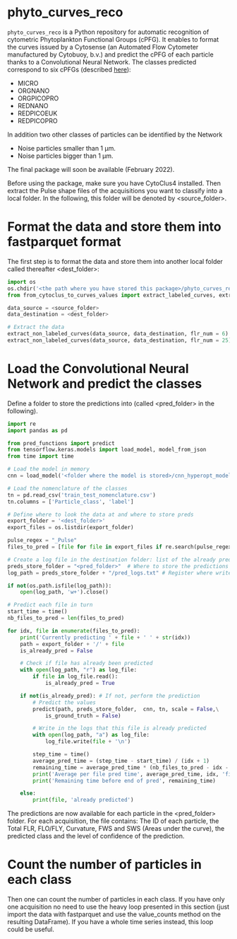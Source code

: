 # phyto_curves_reco

`phyto_curves_reco` is a Python repository for automatic recognition of cytometric Phytoplankton Functional Groups (cPFG).
It enables to format the curves issued by a Cytosense (an Automated Flow Cytometer manufactured by Cytobuoy, b.v.) and predict the cPFG of each particle thanks to a Convolutional Neural Network.
The classes predicted correspond to six cPFGs (described [here](http://vocab.nerc.ac.uk/collection/F02/current/)):
- MICRO
- ORGNANO
- ORGPICOPRO
- REDNANO
- REDPICOEUK
- REDPICOPRO

In addition two other classes of particles can be identified by the Network
- Noise particles smaller than 1 μm.
- Noise particles bigger than 1 μm.

The final package will soon be available (February 2022).

Before using the package, make sure you have CytoClus4 installed.
Then extract the Pulse shape files of the acquisitions you want to classify into a local folder.
In the following, this folder will be denoted by <source_folder>.

# Format the data and store them into fastparquet format
The first step is to format the data and store them into another local folder called thereafter <dest_folder>:

```python
import os
os.chdir('<the path where you have stored this package>/phyto_curves_reco')
from from_cytoclus_to_curves_values import extract_labeled_curves, extract_non_labeled_curves

data_source = <source_folder>
data_destination = <dest_folder>

# Extract the data
extract_non_labeled_curves(data_source, data_destination, flr_num = 6) # FLR6 acquisitions
extract_non_labeled_curves(data_source, data_destination, flr_num = 25) # FLR25 acquisitions
```

# Load the Convolutional Neural Network and predict the classes

Define a folder to store the predictions into (called <pred_folder> in the following).

```python
import re
import pandas as pd

from pred_functions import predict
from tensorflow.keras.models import load_model, model_from_json
from time import time

# Load the model in memory
cnn = load_model('<folder where the model is stored>/cnn_hyperopt_model_categ')

# Load the nomenclature of the classes
tn = pd.read_csv('train_test_nomenclature.csv')
tn.columns = ['Particle_class', 'label']

# Define where to look the data at and where to store preds
export_folder = '<dest_folder>'
export_files = os.listdir(export_folder)

pulse_regex = "_Pulse"
files_to_pred = [file for file in export_files if re.search(pulse_regex, file)] # The files containing the data to predict

# Create a log file in the destination folder: list of the already predicted files
preds_store_folder = "<pred_folder>"  # Where to store the predictions
log_path = preds_store_folder + "/pred_logs.txt" # Register where write the already predicted files

if not(os.path.isfile(log_path)):
    open(log_path, 'w+').close()

# Predict each file in turn
start_time = time()
nb_files_to_pred = len(files_to_pred)

for idx, file in enumerate(files_to_pred):
    print('Currently predicting ' + file + ' ' + str(idx))
    path = export_folder + '/' + file
    is_already_pred = False

    # Check if file has already been predicted
    with open(log_path, "r") as log_file:
        if file in log_file.read():
            is_already_pred = True

    if not(is_already_pred): # If not, perform the prediction
        # Predict the values
        predict(path, preds_store_folder,  cnn, tn, scale = False,\
            is_ground_truth = False)

        # Write in the logs that this file is already predicted
        with open(log_path, "a") as log_file:
            log_file.write(file + '\n')

        step_time = time()
        average_pred_time = (step_time - start_time) / (idx + 1)
        remaining_time = average_pred_time * (nb_files_to_pred - idx - 1)
        print('Average per file pred time', average_pred_time, idx, 'files already predicted')
        print('Remaining time before end of pred', remaining_time)

    else:
        print(file, 'already predicted')
```

The predictions are now available for each particle in the <pred_folder> folder.
For each acquisition, the file contains: The ID of each particle, the Total FLR, FLO/FLY, Curvature, FWS and SWS (Areas under the curve), the predicted class and the level of confidence of the prediction.

# Count the number of particles in each class

Then one can count the number of particles in each class. If you have only one acquisition no need to use the heavy loop presented in this section (just import the data with fastparquet and use the value_counts method on the resulting DataFrame).
If you have a whole time series instead, this loop could be useful.
